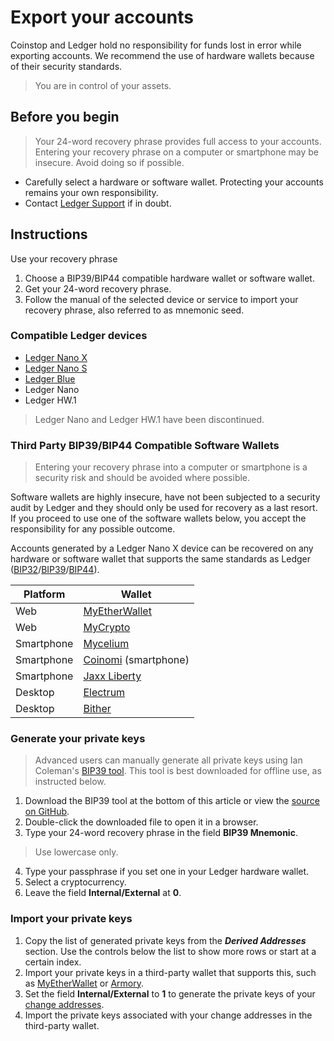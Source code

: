 
# Export your accounts

Coinstop and Ledger hold no responsibility for funds lost in error while exporting accounts. We recommend the use of hardware wallets because of their security standards.

>You are in control of your assets.

## Before you begin

>Your 24-word recovery phrase provides full access to your accounts. Entering your recovery phrase on a computer or smartphone may be insecure. Avoid doing so if possible.

-   Carefully select a hardware or software wallet. Protecting your accounts remains your own responsibility.
-   Contact [Ledger Support](https://support.ledger.com/hc/en-us) if in doubt.

## Instructions

Use your recovery phrase

1.  Choose a BIP39/BIP44 compatible hardware  wallet  or software wallet.
2.  Get your 24-word recovery phrase.
3.  Follow the manual of the selected device or service to import your recovery phrase, also referred to as mnemonic seed.

### Compatible Ledger devices

-   [Ledger Nano X](https://www.ledger.com/products/ledger-nano-x)
-   [Ledger Nano S](https://www.ledger.com/products/ledger-nano-s)
-   [Ledger Blue](https://www.ledger.com/products/ledger-blue)
-   Ledger Nano
-   Ledger HW.1

>Ledger Nano and Ledger HW.1 have been discontinued.

### Third Party BIP39/BIP44 Compatible Software Wallets

>Entering your recovery phrase into a computer or smartphone is a security risk and should be avoided where possible.

Software wallets are highly insecure, have not been subjected to a security audit by Ledger and they should only be used for recovery as a last resort. If you proceed to use one of the software wallets below, you accept the responsibility for any possible outcome.

Accounts generated by a Ledger Nano X device can be recovered on any hardware or software wallet that supports the same standards as Ledger ([BIP32](https://github.com/bitcoin/bips/blob/master/bip-0032.mediawiki)/[BIP39](https://github.com/bitcoin/bips/blob/master/bip-0039.mediawiki)/[BIP44](https://github.com/bitcoin/bips/blob/master/bip-0044.mediawiki)).

|Platform|Wallet|
|-|-|
|Web|[MyEtherWallet](https://support.ledger.com/hc/en-us/articles/115005200009-How-to-use-MyEtherWallet-with-Ledger)|
|Web|[MyCrypto](https://mycrypto.com/)|
|Smartphone|[Mycelium](https://play.google.com/store/apps/details?id=com.mycelium.wallet)|
|Smartphone|[Coinomi](https://coinomi.com/) (smartphone)|
|Smartphone|[Jaxx Liberty](https://jaxx.io/downloads.html)|
|Desktop|[Electrum](https://electrum.org/#home)|
|Desktop|[Bither](https://bither.net/)|

### Generate your private keys

>Advanced users can manually generate all private keys using Ian Coleman's [BIP39 tool](https://iancoleman.io/bip39/). This tool is best downloaded for offline use, as instructed below.

1.  Download the BIP39 tool at the bottom of this article or view the [source on GitHub](https://github.com/iancoleman/bip39).
2.  Double-click the downloaded file to open it in a browser.
3.  Type your 24-word recovery phrase in the field **BIP39 Mnemonic**.

>Use lowercase only.

4.  Type your passphrase if you set one in your Ledger hardware wallet.
5.  Select a cryptocurrency.
6.  Leave the field **Internal/External** at **0**.

### Import your private keys

1.  Copy the list of generated private keys from the _**Derived Addresses**_ section. Use the controls below the list to show more rows or start at a certain index.
2.  Import your private keys in a third-party wallet that supports this, such as [MyEtherWallet](https://myetherwallet.com) or [Armory](https://www.bitcoinarmory.com).
3.  Set the field **Internal/External** to **1** to generate the private keys of your [change addresses](https://en.bitcoin.it/wiki/Change).
4.  Import the private keys associated with your change addresses in the third-party wallet.
